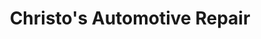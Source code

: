 ---
title: "Christo's Automotive Repair"
url: /natick/christos-automotive-repair/
shop: car repair
---